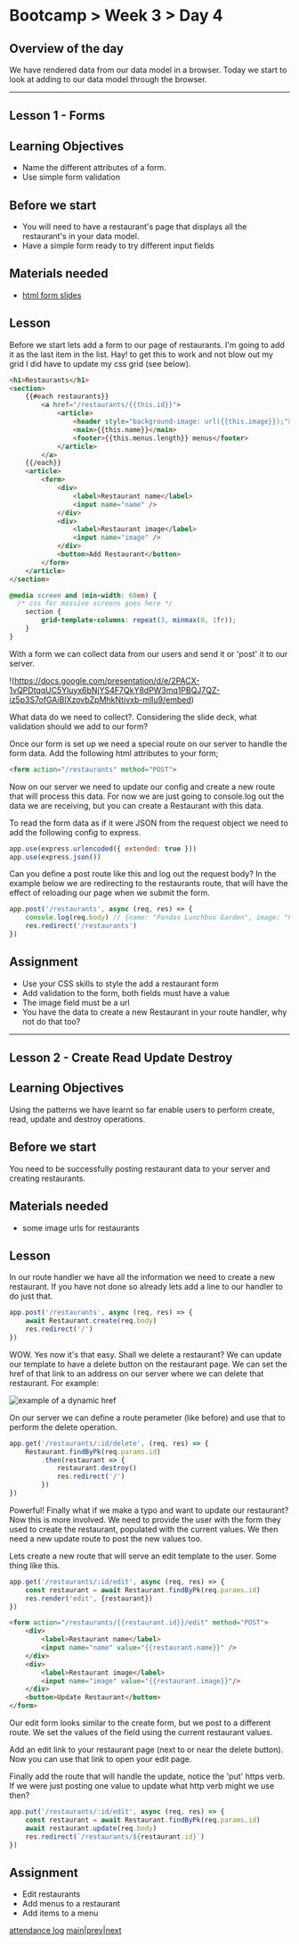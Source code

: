 # Bootcamp > Week 3 > Day 4

## Overview of the day

We have rendered data from our data model in a browser. Today we start to look at adding to our data model through the browser.

----

## Lesson 1 - Forms

## Learning Objectives

* Name the different attributes of a form.
* Use simple form validation

## Before we start

* You will need to have a restaurant's page that displays all the restaurant's in your data model.
* Have a simple form ready to try different input fields

## Materials needed

* [html form slides](https://docs.google.com/presentation/d/e/2PACX-1vQPDtqqUC5Yluyx6bNjYS4F7QkY8dPW3mq1PBQJ7QZ-iz5p3S7ofGAiBIXzovbZpMhkNtjvxb-mlIu9/)

## Lesson

Before we start lets add a form to our page of restaurants. I'm going to add it as the last item in the list. Hay! to get this to work and not blow out my grid I did have to update my css grid (see below).

```html
<h1>Restaurants</h1>
<section>
    {{#each restaurants}}
        <a href="/restaurants/{{this.id}}">
            <article>
                <header style="background-image: url({{this.image}});"></header>
                <main>{{this.name}}</main>
                <footer>{{this.menus.length}} menus</footer>
            </article>
        </a>
    {{/each}}
    <article>
        <form>
            <div>
                <label>Restaurant name</label>
                <input name="name" />
            </div>
            <div>
                <label>Restaurant image</label>
                <input name="image" />
            </div>
            <button>Add Restaurant</button>
        </form>
    </article>
</section>
```
```css
@media screen and (min-width: 60em) {
  /* css for massive screens goes here */
    section {
        grid-template-columns: repeat(3, minmax(0, 1fr));
    }
}
```
With a form we can collect data from our users and send it or 'post' it to our server. 

!(https://docs.google.com/presentation/d/e/2PACX-1vQPDtqqUC5Yluyx6bNjYS4F7QkY8dPW3mq1PBQJ7QZ-iz5p3S7ofGAiBIXzovbZpMhkNtjvxb-mlIu9/embed)

What data do we need to collect?. Considering the slide deck, what validation should we add to our form?

Once our form is set up we need a special route on our server to handle the form data. Add the following html attributes to your form;

```html
<form action="/restaurants" method="POST">
```

Now on our server we need to update our config and create a new route that will process this data. For now we are just going to console.log out the data we are receiving, but you can create a Restaurant with this data.

To read the form data as if it were JSON from the request object we need to add the following config to express.

```javascript
app.use(express.urlencoded({ extended: true }))
app.use(express.json())
```
Can you define a post route like this and log out the request body? In the example below we are redirecting to the restaurants route, that will have the effect of reloading our page when we submit the form.

```javascript
app.post('/restaurants', async (req, res) => {
    console.log(req.body) // {name: "Pandas Lunchbox Garden", image: "https://pandas.org/pack-shot.jpg"}
    res.redirect('/restaurants')
})
```

## Assignment

* Use your CSS skills to style the add a restaurant form
* Add validation to the form, both fields must have a value
* The image field must be a url
* You have the data to create a new Restaurant in your route handler, why not do that too?

----

## Lesson 2 - Create Read Update Destroy

## Learning Objectives

Using the patterns we have learnt so far enable users to perform create, read, update and destroy operations.

## Before we start

You need to be successfully posting restaurant data to your server and creating restaurants.

## Materials needed

* some image urls for restaurants

## Lesson

In our route handler we have all the information we need to create a new restaurant. If you have not done so already lets add a line to our handler to do just that.

```javascript
app.post('/restaurants', async (req, res) => {
    await Restaurant.create(req.body)
    res.redirect('/')
})
```
WOW. Yes now it's that easy. Shall we delete a restaurant? We can update our template to have a delete button on the restaurant page. We can set the href of that link to an address on our server where we can delete that restaurant. For example:

![example of a dynamic href](https://user-images.githubusercontent.com/4499581/95022824-5dd14900-0671-11eb-9cb3-2d9caa3cbb30.jpg)

On our server we can define a route perameter (like before) and use that to perform the delete operation.

```javascript
app.get('/restaurants/:id/delete', (req, res) => {
    Restaurant.findByPk(req.params.id)
        .then(restaurant => {
            restaurant.destroy()
            res.redirect('/')
        })
})
```
Powerful! Finally what if we make a typo and want to update our restaurant? Now this is more involved. We need to provide the user with the form they used to create the restaurant, populated with the current values. We then need a new update route to post the new values too.

Lets create a new route that will serve an edit template to the user. Some thing like this.

```javascript
app.get('/restaurants/:id/edit', async (req, res) => {
    const restaurant = await Restaurant.findByPk(req.params.id)
    res.render('edit', {restaurant})
})
```
```html
<form action="/restaurants/{{restaurant.id}}/edit" method="POST">
    <div>
        <label>Restaurant name</label>
        <input name="name" value="{{restaurant.name}}" />
    </div>
    <div>
        <label>Restaurant image</label>
        <input name="image" value="{{restaurant.image}}"/>
    </div>
    <button>Update Restaurant</button>
</form>
```
Our edit form looks similar to the create form, but we post to a different route. We set the values of the field using the current restaurant values.

Add an edit link to your restaurant page (next to or near the delete button). Now you can use that link to open your edit page.

Finally add the route that will handle the update, notice the 'put' https verb. If we were just posting one value to update what http verb might we use then?

```javascript
app.put('/restaurants/:id/edit', async (req, res) => {
    const restaurant = await Restaurant.findByPk(req.params.id)
    await restaurant.update(req.body)
    res.redirect(`/restaurants/${restaurant.id}`)
})
```

## Assignment

* Edit restaurants
* Add menus to a restaurant
* Add items to a menu

[attendance log](https://applied.multiverse.io/mod/questionnaire/complete.php?id=6702)
[main](/swe)|[prev](/swe/bootcamp/wk3/day3.html)|[next](/swe/bootcamp/wk3/day5.html)